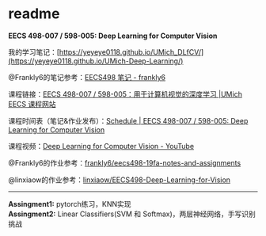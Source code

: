 # readme

**EECS 498-007 / 598-005: Deep Learning for Computer Vision**

我的学习笔记：[https://yeyeye0118.github.io/UMich_DLfCV/](https://yeyeye0118.github.io/UMich-Deep-Learning/)

@Frankly6的笔记参考：[EECS498 笔记 - frankly6](https://frankly6.cn/2025/03/27/EECS498-notes/#more)

课程链接：[EECS 498-007 / 598-005：用于计算机视觉的深度学习 |UMich EECS 课程网站](https://web.eecs.umich.edu/~justincj/teaching/eecs498/WI2022/)

课程时间表（笔记&作业发布）：[Schedule | EECS 498-007 / 598-005: Deep Learning for Computer Vision](https://web.eecs.umich.edu/~justincj/teaching/eecs498/WI2022/schedule.html)

课程视频：[Deep Learning for Computer Vision - YouTube](https://www.youtube.com/playlist?list=PL5-TkQAfAZFbzxjBHtzdVCWE0Zbhomg7r)

@Frankly6的作业参考：[frankly6/eecs498-19fa-notes-and-assignments](https://github.com/frankly6/eecs498-19fa-notes-and-assignments)

@linxiaow的作业参考：[linxiaow/EECS498-Deep-Learning-for-Vision](https://github.com/linxiaow/EECS498-Deep-Learning-for-Vision/tree/master)

-----------------------
**Assingment1:** pytorch练习，KNN实现                           
**Assingment2:** Linear Classifiers(SVM 和 Softmax)，两层神经网络，手写识别挑战
